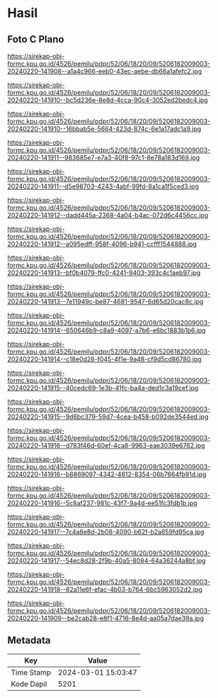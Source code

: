 # Hasil

## Foto C Plano

https://sirekap-obj-formc.kpu.go.id/4526/pemilu/pdpr/52/06/18/20/09/5206182009003-20240220-141908--a1a4c966-eeb0-43ec-aebe-db66a1afefc2.jpg

https://sirekap-obj-formc.kpu.go.id/4526/pemilu/pdpr/52/06/18/20/09/5206182009003-20240220-141910--bc5d236e-8e8d-4cca-90c4-3052ed2bedc4.jpg

https://sirekap-obj-formc.kpu.go.id/4526/pemilu/pdpr/52/06/18/20/09/5206182009003-20240220-141910--16bbab5e-5664-423d-874c-6e1a17adc1a9.jpg

https://sirekap-obj-formc.kpu.go.id/4526/pemilu/pdpr/52/06/18/20/09/5206182009003-20240220-141911--983685e7-e7a3-40f8-97c1-8e78a183d169.jpg

https://sirekap-obj-formc.kpu.go.id/4526/pemilu/pdpr/52/06/18/20/09/5206182009003-20240220-141911--d5e98703-4243-4abf-99fd-8a1ca1f5ced3.jpg

https://sirekap-obj-formc.kpu.go.id/4526/pemilu/pdpr/52/06/18/20/09/5206182009003-20240220-141912--dadd445a-2368-4a04-b4ac-072d6c4456cc.jpg

https://sirekap-obj-formc.kpu.go.id/4526/pemilu/pdpr/52/06/18/20/09/5206182009003-20240220-141912--a095edff-958f-4096-b941-ccfff1544888.jpg

https://sirekap-obj-formc.kpu.go.id/4526/pemilu/pdpr/52/06/18/20/09/5206182009003-20240220-141913--bf0b4079-ffc0-4241-9403-393c4c1aeb97.jpg

https://sirekap-obj-formc.kpu.go.id/4526/pemilu/pdpr/52/06/18/20/09/5206182009003-20240220-141913--7e11949c-be87-4681-9547-6d65d20cac8c.jpg

https://sirekap-obj-formc.kpu.go.id/4526/pemilu/pdpr/52/06/18/20/09/5206182009003-20240220-141914--650646b9-c8a9-4097-a7b6-e6bc1883b1b6.jpg

https://sirekap-obj-formc.kpu.go.id/4526/pemilu/pdpr/52/06/18/20/09/5206182009003-20240220-141914--c18e0d28-f045-4f1e-9a48-cf9d5cd86780.jpg

https://sirekap-obj-formc.kpu.go.id/4526/pemilu/pdpr/52/06/18/20/09/5206182009003-20240220-141915--40cedc69-1e3b-41fc-ba4a-ded1c3a19cef.jpg

https://sirekap-obj-formc.kpu.go.id/4526/pemilu/pdpr/52/06/18/20/09/5206182009003-20240220-141915--9d6bc379-59d7-4cea-b458-b092de3544ed.jpg

https://sirekap-obj-formc.kpu.go.id/4526/pemilu/pdpr/52/06/18/20/09/5206182009003-20240220-141916--d783f46d-60ef-4ca8-9963-eae3039e6762.jpg

https://sirekap-obj-formc.kpu.go.id/4526/pemilu/pdpr/52/06/18/20/09/5206182009003-20240220-141916--b8869097-4342-4612-8354-06b7664fb91d.jpg

https://sirekap-obj-formc.kpu.go.id/4526/pemilu/pdpr/52/06/18/20/09/5206182009003-20240220-141916--5c8af237-981c-43f7-9a4d-ee51fc3fdb1b.jpg

https://sirekap-obj-formc.kpu.go.id/4526/pemilu/pdpr/52/06/18/20/09/5206182009003-20240220-141917--7c4a8e8d-2b08-4090-b62f-b2a659fd95ca.jpg

https://sirekap-obj-formc.kpu.go.id/4526/pemilu/pdpr/52/06/18/20/09/5206182009003-20240220-141917--54ec8d28-2f9b-40a5-8084-64a36244a8bf.jpg

https://sirekap-obj-formc.kpu.go.id/4526/pemilu/pdpr/52/06/18/20/09/5206182009003-20240220-141918--82a11e6f-efac-4b03-b764-6bc5963052d2.jpg

https://sirekap-obj-formc.kpu.go.id/4526/pemilu/pdpr/52/06/18/20/09/5206182009003-20240220-141909--be2cab28-e8f1-4716-8e4d-aa05a7dae39a.jpg


## Metadata

| Key        | Value               |
| ---------- | ------------------- |
| Time Stamp | 2024-03-01 15:03:47 |
| Kode Dapil | 5201                |



